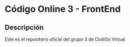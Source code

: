 # Código Online 3 - FrontEnd
## Descripción
Este es el repositorio oficial del grupo 3 de CodiGo Virtual 